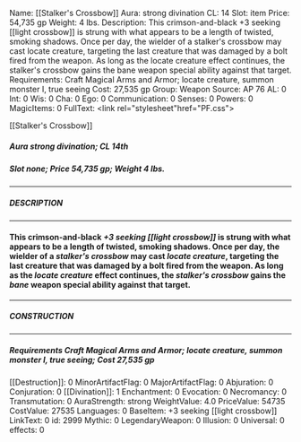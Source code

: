 Name: [[Stalker's Crossbow]]
Aura: strong divination
CL: 14
Slot: item
Price: 54,735 gp
Weight: 4 lbs.
Description: This crimson-and-black +3 seeking [[light crossbow]] is strung with what appears to be a length of twisted, smoking shadows. Once per day, the wielder of a stalker's crossbow may cast locate creature, targeting the last creature that was damaged by a bolt fired from the weapon. As long as the locate creature effect continues, the stalker's crossbow gains the bane weapon special ability against that target.
Requirements: Craft Magical Arms and Armor; locate creature, summon monster I, true seeing
Cost: 27,535 gp
Group: Weapon
Source: AP 76
AL: 0
Int: 0
Wis: 0
Cha: 0
Ego: 0
Communication: 0
Senses: 0
Powers: 0
MagicItems: 0
FullText: <link rel="stylesheet"href="PF.css"><div class="heading"><p class="alignleft">[[Stalker's Crossbow]]</p><div style="clear: both;"></div></div><div><h5><b>Aura </b>strong divination; <b>CL </b>14th</h5><h5><b>Slot </b>none; <b>Price </b>54,735 gp; <b>Weight </b>4 lbs.</h5></div><hr/><div><h5><b>DESCRIPTION</b></h5></div><hr/><div><h4><p>This crimson-and-black <i>+3 seeking [[light crossbow]]</i> is strung with what appears to be a length of twisted, smoking shadows. Once per day, the wielder of a <i>stalker's crossbow</i> may cast <i>locate creature</i>, targeting the last creature that was damaged by a bolt fired from the weapon. As long as the <i>locate creature</i> effect continues, the <i>stalker's crossbow</i> gains the <i>bane</i> weapon special ability against that target.</p></h4></div><hr/><div><h5><b>CONSTRUCTION</b></h5></div><hr/><div><h5><b>Requirements </b>Craft Magical Arms and Armor; locate creature, <i>summon monster I</i>, <i>true seeing</i>; <b>Cost </b>27,535 gp</h5></div>
[[Destruction]]: 0
MinorArtifactFlag: 0
MajorArtifactFlag: 0
Abjuration: 0
Conjuration: 0
[[Divination]]: 1
Enchantment: 0
Evocation: 0
Necromancy: 0
Transmutation: 0
AuraStrength: strong
WeightValue: 4.0
PriceValue: 54735
CostValue: 27535
Languages: 0
BaseItem: +3 seeking [[light crossbow]]
LinkText: 0
id: 2999
Mythic: 0
LegendaryWeapon: 0
Illusion: 0
Universal: 0
effects: 0
